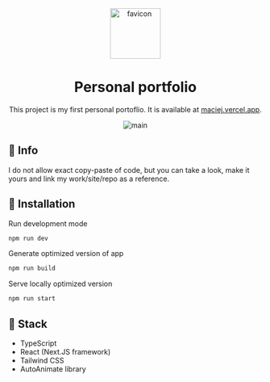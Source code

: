 <div align="center">
  <img src="https://i.imgur.com/QqSMojr.png" alt="favicon" width="100"/>
  <h1 align="center">Personal portfolio</h1>
</div>
<p align="center">
  This project is my first personal portoflio. It is available at <a href="https://maciej.vercel.app" target="_blank">maciej.vercel.app</a>.
</p>
<div align="center">
  <img src="https://i.imgur.com/nynCXUB.png" alt="main"/>
</div>

## 🚨 Info

I do not allow exact copy-paste of code, but you can take a look, make it yours and link my work/site/repo as a reference.

## 🔨 Installation

Run development mode

```js
npm run dev
```

Generate optimized version of app

```js
npm run build
```

Serve locally optimized version

```js
npm run start
```

## 🚀 Stack

- TypeScript
- React (Next.JS framework)
- Tailwind CSS
- AutoAnimate library

